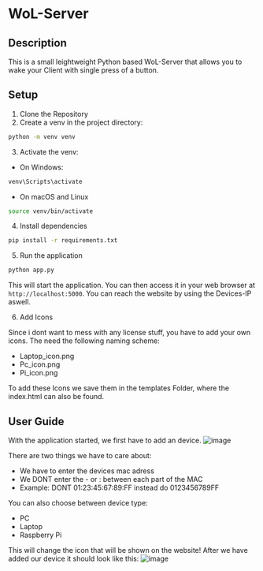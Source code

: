 <!-- TOC -->
# WoL-Server

## Description
This is a small leightweight Python based WoL-Server that allows you to wake your Client with single press of a button.

## Setup
1. Clone the Repository
2. Create a venv in the project directory:
```bash 
python -m venv venv
```
3. Activate the venv:
- On Windows:
```bash
venv\Scripts\activate
```
- On macOS and Linux
```bash
source venv/bin/activate
```
4. Install dependencies
```bash
pip install -r requirements.txt 
```
5. Run the application
```bash
python app.py
```
This will start the application. You can then access it in your web browser at `http://localhost:5000`.
You can reach the website by using the Devices-IP aswell.

6. Add Icons

Since i dont want to mess with any license stuff, you have to add your own icons. The need the following naming scheme:
- Laptop_icon.png
- Pc_icon.png
- Pi_icon.png

To add these Icons we save them in the templates Folder, where the index.html can also be found.

## User Guide
With the application started, we first have to add an device.
![image](https://github.com/HitoHitoNika/WoL-Server/assets/103290810/4af9008c-edcf-4d15-8d09-cf9799477aae)

There are two things we have to care about:
- We have to enter the devices mac adress
- We DONT enter the - or : between each part of the MAC
- Example: DONT 01:23:45:67:89:FF instead do 0123456789FF

You can also choose between device type:
- PC
- Laptop
- Raspberry Pi

This will change the icon that will be shown on the website!
After we have added our device it should look like this:
![image](https://github.com/HitoHitoNika/WoL-Server/assets/103290810/47567188-8443-48d4-8ab4-8ca98d6e1450)
